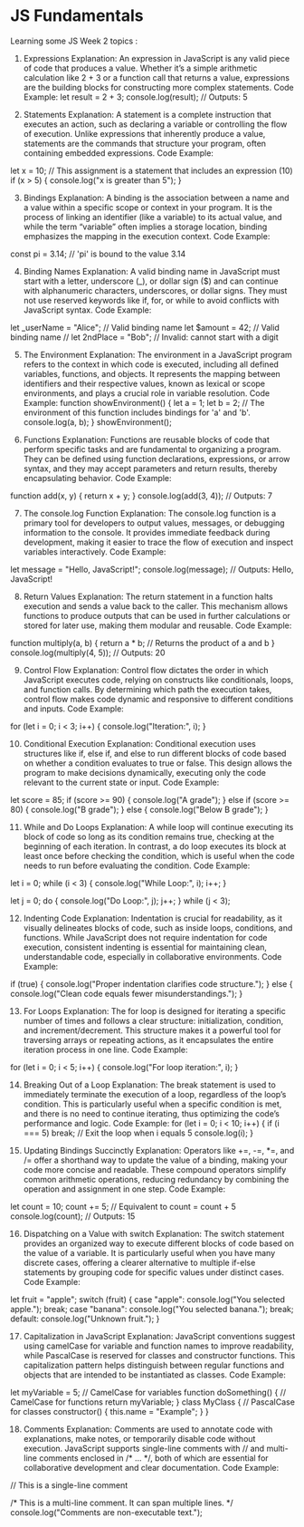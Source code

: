 # JS Fundamentals
 Learning some JS
Week 2 topics :
<!-- Concepts tackled :
Expressions, Statements, Bindings, Binding Names, The Environment, Functions, console.log Function, Return Values, Control Flow, Conditional Execution, While and Do Loops, Indenting Code, For Loops, Breaking Out of a Loop, Updating Bindings Succinctly, Dispatching on a Value with Switch, Capitalization, Comments. -->

1. Expressions
Explanation: An expression in JavaScript is any valid piece of code that produces a value. Whether it’s a simple arithmetic calculation like 2 + 3 or a function call that returns a value, expressions are the building blocks for constructing more complex statements.
Code Example:
let result = 2 + 3;
console.log(result); // Outputs: 5


2. Statements
Explanation: A statement is a complete instruction that executes an action, such as declaring a variable or controlling the flow of execution. Unlike expressions that inherently produce a value, statements are the commands that structure your program, often containing embedded expressions.
Code Example:


let x = 10; // This assignment is a statement that includes an expression (10)
if (x > 5) {
  console.log("x is greater than 5");
}


3. Bindings
Explanation: A binding is the association between a name and a value within a specific scope or context in your program. It is the process of linking an identifier (like a variable) to its actual value, and while the term “variable” often implies a storage location, binding emphasizes the mapping in the execution context.
Code Example:


const pi = 3.14; // 'pi' is bound to the value 3.14


4. Binding Names
Explanation: A valid binding name in JavaScript must start with a letter, underscore (_), or dollar sign ($) and can continue with alphanumeric characters, underscores, or dollar signs. They must not use reserved keywords like if, for, or while to avoid conflicts with JavaScript syntax.
Code Example:


let _userName = "Alice";  // Valid binding name
let $amount = 42;         // Valid binding name
// let 2ndPlace = "Bob";  // Invalid: cannot start with a digit


5. The Environment
Explanation: The environment in a JavaScript program refers to the context in which code is executed, including all defined variables, functions, and objects. It represents the mapping between identifiers and their respective values, known as lexical or scope environments, and plays a crucial role in variable resolution.
Code Example:
function showEnvironment() {
  let a = 1;
  let b = 2;
  // The environment of this function includes bindings for 'a' and 'b'.
  console.log(a, b);
}
showEnvironment();


6. Functions
Explanation: Functions are reusable blocks of code that perform specific tasks and are fundamental to organizing a program. They can be defined using function declarations, expressions, or arrow syntax, and they may accept parameters and return results, thereby encapsulating behavior.
Code Example:


function add(x, y) {
  return x + y;
}
console.log(add(3, 4)); // Outputs: 7


7. The console.log Function
Explanation: The console.log function is a primary tool for developers to output values, messages, or debugging information to the console. It provides immediate feedback during development, making it easier to trace the flow of execution and inspect variables interactively.
Code Example:


let message = "Hello, JavaScript!";
console.log(message); // Outputs: Hello, JavaScript!


8. Return Values
Explanation: The return statement in a function halts execution and sends a value back to the caller. This mechanism allows functions to produce outputs that can be used in further calculations or stored for later use, making them modular and reusable.
Code Example:


function multiply(a, b) {
  return a * b; // Returns the product of a and b
}
console.log(multiply(4, 5)); // Outputs: 20


9. Control Flow
Explanation: Control flow dictates the order in which JavaScript executes code, relying on constructs like conditionals, loops, and function calls. By determining which path the execution takes, control flow makes code dynamic and responsive to different conditions and inputs.
Code Example:


for (let i = 0; i < 3; i++) {
  console.log("Iteration:", i);
}


10. Conditional Execution
Explanation: Conditional execution uses structures like if, else if, and else to run different blocks of code based on whether a condition evaluates to true or false. This design allows the program to make decisions dynamically, executing only the code relevant to the current state or input.
Code Example:


let score = 85;
if (score >= 90) {
  console.log("A grade");
} else if (score >= 80) {
  console.log("B grade");
} else {
  console.log("Below B grade");
}


11. While and Do Loops
Explanation: A while loop will continue executing its block of code so long as its condition remains true, checking at the beginning of each iteration. In contrast, a do loop executes its block at least once before checking the condition, which is useful when the code needs to run before evaluating the condition.
Code Example:


let i = 0;
while (i < 3) {
  console.log("While Loop:", i);
  i++;
}


let j = 0;
do {
  console.log("Do Loop:", j);
  j++;
} while (j < 3);


12. Indenting Code
Explanation: Indentation is crucial for readability, as it visually delineates blocks of code, such as inside loops, conditions, and functions. While JavaScript does not require indentation for code execution, consistent indenting is essential for maintaining clean, understandable code, especially in collaborative environments.
Code Example:


if (true) {
    console.log("Proper indentation clarifies code structure.");
} else {
    console.log("Clean code equals fewer misunderstandings.");
}


13. For Loops
Explanation: The for loop is designed for iterating a specific number of times and follows a clear structure: initialization, condition, and increment/decrement. This structure makes it a powerful tool for traversing arrays or repeating actions, as it encapsulates the entire iteration process in one line.
Code Example:


for (let i = 0; i < 5; i++) {
  console.log("For loop iteration:", i);
}


14. Breaking Out of a Loop
Explanation: The break statement is used to immediately terminate the execution of a loop, regardless of the loop’s condition. This is particularly useful when a specific condition is met, and there is no need to continue iterating, thus optimizing the code’s performance and logic.
Code Example:
for (let i = 0; i < 10; i++) {
  if (i === 5) break; // Exit the loop when i equals 5
  console.log(i);
}


15. Updating Bindings Succinctly
Explanation: Operators like +=, -=, *=, and /= offer a shorthand way to update the value of a binding, making your code more concise and readable. These compound operators simplify common arithmetic operations, reducing redundancy by combining the operation and assignment in one step.
Code Example:


let count = 10;
count += 5; // Equivalent to count = count + 5
console.log(count); // Outputs: 15


16. Dispatching on a Value with switch
Explanation: The switch statement provides an organized way to execute different blocks of code based on the value of a variable. It is particularly useful when you have many discrete cases, offering a clearer alternative to multiple if-else statements by grouping code for specific values under distinct cases.
Code Example:


let fruit = "apple";
switch (fruit) {
  case "apple":
    console.log("You selected apple.");
    break;
  case "banana":
    console.log("You selected banana.");
    break;
  default:
    console.log("Unknown fruit.");
}


17. Capitalization in JavaScript
Explanation: JavaScript conventions suggest using camelCase for variable and function names to improve readability, while PascalCase is reserved for classes and constructor functions. This capitalization pattern helps distinguish between regular functions and objects that are intended to be instantiated as classes.
Code Example:


let myVariable = 5;            // CamelCase for variables
function doSomething() {         // CamelCase for functions
  return myVariable;
}
class MyClass {                // PascalCase for classes
  constructor() {
    this.name = "Example";
  }
}


18. Comments
Explanation: Comments are used to annotate code with explanations, make notes, or temporarily disable code without execution. JavaScript supports single-line comments with // and multi-line comments enclosed in /* ... */, both of which are essential for collaborative development and clear documentation.
Code Example:


// This is a single-line comment


/*
  This is a multi-line comment.
  It can span multiple lines.
*/
console.log("Comments are non-executable text.");